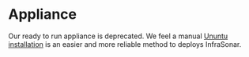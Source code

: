 # Appliance

Our ready to run appliance is deprecated.
We feel a manual [Ununtu installation](ubuntu_installation.md) is an easier and more reliable method to deploys InfraSonar.